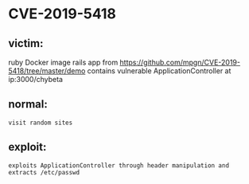 # CVE-2019-5418

## victim:

   ruby Docker image rails app from  https://github.com/mpgn/CVE-2019-5418/tree/master/demo
   contains vulnerable ApplicationController at ip:3000/chybeta 

## normal:

    visit random sites

## exploit:

    exploits ApplicationController through header manipulation and extracts /etc/passwd
